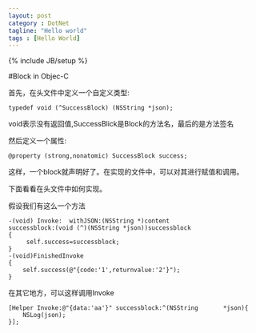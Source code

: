 ```yaml
---
layout: post
category : DotNet
tagline: "Hello world"
tags : [Hello World]
---
```

{% include JB/setup %}

#Block in Objec-C

首先，在头文件中定义一个自定义类型:

	typedef void (^SuccessBlock) (NSString *json);
	
void表示没有返回值,SuccessBlick是Block的方法名，最后的是方法签名

然后定义一个属性:

	@property (strong,nonatomic) SuccessBlock success;

这样，一个block就声明好了。在实现的文件中，可以对其进行赋值和调用。

下面看看在头文件中如何实现。

假设我们有这么一个方法

	-(void) Invoke:  withJSON:(NSString *)content 
	successblock:(void (^)(NSString *json))successblock
	{
	     self.success=successblock;
	}
    -(void)FinishedInvoke
    {
    	self.success(@"{code:'1',returnvalue:'2'}");
    }

在其它地方，可以这样调用Invoke

	[Helper Invoke:@"{data:'aa'}" successblock:^(NSString 		*json){
		NSLog(json);
	}];
